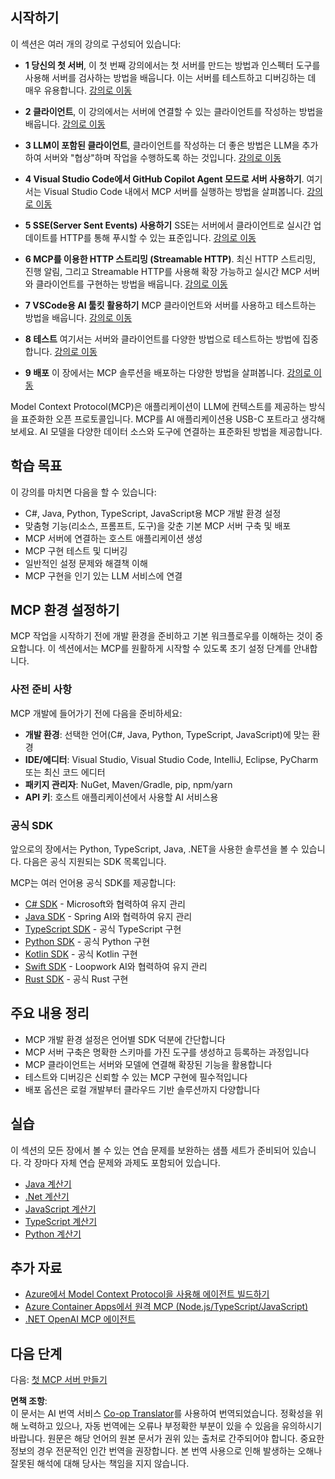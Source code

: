 <!--
CO_OP_TRANSLATOR_METADATA:
{
  "original_hash": "97f1c99b5b12cf03d4b1be68b3636a4a",
  "translation_date": "2025-07-04T16:19:26+00:00",
  "source_file": "03-GettingStarted/README.md",
  "language_code": "ko"
}
-->
## 시작하기  

이 섹션은 여러 개의 강의로 구성되어 있습니다:

- **1 당신의 첫 서버**, 이 첫 번째 강의에서는 첫 서버를 만드는 방법과 인스펙터 도구를 사용해 서버를 검사하는 방법을 배웁니다. 이는 서버를 테스트하고 디버깅하는 데 매우 유용합니다. [강의로 이동](/03-GettingStarted/01-first-server/README.md)

- **2 클라이언트**, 이 강의에서는 서버에 연결할 수 있는 클라이언트를 작성하는 방법을 배웁니다. [강의로 이동](/03-GettingStarted/02-client/README.md)

- **3 LLM이 포함된 클라이언트**, 클라이언트를 작성하는 더 좋은 방법은 LLM을 추가하여 서버와 "협상"하며 작업을 수행하도록 하는 것입니다. [강의로 이동](/03-GettingStarted/03-llm-client/README.md)

- **4 Visual Studio Code에서 GitHub Copilot Agent 모드로 서버 사용하기**. 여기서는 Visual Studio Code 내에서 MCP 서버를 실행하는 방법을 살펴봅니다. [강의로 이동](/03-GettingStarted/04-vscode/README.md)

- **5 SSE(Server Sent Events) 사용하기** SSE는 서버에서 클라이언트로 실시간 업데이트를 HTTP를 통해 푸시할 수 있는 표준입니다. [강의로 이동](/03-GettingStarted/05-sse-server/README.md)

- **6 MCP를 이용한 HTTP 스트리밍 (Streamable HTTP)**. 최신 HTTP 스트리밍, 진행 알림, 그리고 Streamable HTTP를 사용해 확장 가능하고 실시간 MCP 서버와 클라이언트를 구현하는 방법을 배웁니다. [강의로 이동](/03-GettingStarted/06-http-streaming/README.md)

- **7 VSCode용 AI 툴킷 활용하기** MCP 클라이언트와 서버를 사용하고 테스트하는 방법을 배웁니다. [강의로 이동](/03-GettingStarted/07-aitk/README.md)

- **8 테스트** 여기서는 서버와 클라이언트를 다양한 방법으로 테스트하는 방법에 집중합니다. [강의로 이동](/03-GettingStarted/08-testing/README.md)

- **9 배포** 이 장에서는 MCP 솔루션을 배포하는 다양한 방법을 살펴봅니다. [강의로 이동](/03-GettingStarted/09-deployment/README.md)


Model Context Protocol(MCP)은 애플리케이션이 LLM에 컨텍스트를 제공하는 방식을 표준화한 오픈 프로토콜입니다. MCP를 AI 애플리케이션용 USB-C 포트라고 생각해 보세요. AI 모델을 다양한 데이터 소스와 도구에 연결하는 표준화된 방법을 제공합니다.

## 학습 목표

이 강의를 마치면 다음을 할 수 있습니다:

- C#, Java, Python, TypeScript, JavaScript용 MCP 개발 환경 설정
- 맞춤형 기능(리소스, 프롬프트, 도구)을 갖춘 기본 MCP 서버 구축 및 배포
- MCP 서버에 연결하는 호스트 애플리케이션 생성
- MCP 구현 테스트 및 디버깅
- 일반적인 설정 문제와 해결책 이해
- MCP 구현을 인기 있는 LLM 서비스에 연결

## MCP 환경 설정하기

MCP 작업을 시작하기 전에 개발 환경을 준비하고 기본 워크플로우를 이해하는 것이 중요합니다. 이 섹션에서는 MCP를 원활하게 시작할 수 있도록 초기 설정 단계를 안내합니다.

### 사전 준비 사항

MCP 개발에 들어가기 전에 다음을 준비하세요:

- **개발 환경**: 선택한 언어(C#, Java, Python, TypeScript, JavaScript)에 맞는 환경
- **IDE/에디터**: Visual Studio, Visual Studio Code, IntelliJ, Eclipse, PyCharm 또는 최신 코드 에디터
- **패키지 관리자**: NuGet, Maven/Gradle, pip, npm/yarn
- **API 키**: 호스트 애플리케이션에서 사용할 AI 서비스용

### 공식 SDK

앞으로의 장에서는 Python, TypeScript, Java, .NET을 사용한 솔루션을 볼 수 있습니다. 다음은 공식 지원되는 SDK 목록입니다.

MCP는 여러 언어용 공식 SDK를 제공합니다:
- [C# SDK](https://github.com/modelcontextprotocol/csharp-sdk) - Microsoft와 협력하여 유지 관리
- [Java SDK](https://github.com/modelcontextprotocol/java-sdk) - Spring AI와 협력하여 유지 관리
- [TypeScript SDK](https://github.com/modelcontextprotocol/typescript-sdk) - 공식 TypeScript 구현
- [Python SDK](https://github.com/modelcontextprotocol/python-sdk) - 공식 Python 구현
- [Kotlin SDK](https://github.com/modelcontextprotocol/kotlin-sdk) - 공식 Kotlin 구현
- [Swift SDK](https://github.com/modelcontextprotocol/swift-sdk) - Loopwork AI와 협력하여 유지 관리
- [Rust SDK](https://github.com/modelcontextprotocol/rust-sdk) - 공식 Rust 구현

## 주요 내용 정리

- MCP 개발 환경 설정은 언어별 SDK 덕분에 간단합니다
- MCP 서버 구축은 명확한 스키마를 가진 도구를 생성하고 등록하는 과정입니다
- MCP 클라이언트는 서버와 모델에 연결해 확장된 기능을 활용합니다
- 테스트와 디버깅은 신뢰할 수 있는 MCP 구현에 필수적입니다
- 배포 옵션은 로컬 개발부터 클라우드 기반 솔루션까지 다양합니다

## 실습

이 섹션의 모든 장에서 볼 수 있는 연습 문제를 보완하는 샘플 세트가 준비되어 있습니다. 각 장마다 자체 연습 문제와 과제도 포함되어 있습니다.

- [Java 계산기](./samples/java/calculator/README.md)
- [.Net 계산기](../../../03-GettingStarted/samples/csharp)
- [JavaScript 계산기](./samples/javascript/README.md)
- [TypeScript 계산기](./samples/typescript/README.md)
- [Python 계산기](../../../03-GettingStarted/samples/python)

## 추가 자료

- [Azure에서 Model Context Protocol을 사용해 에이전트 빌드하기](https://learn.microsoft.com/azure/developer/ai/intro-agents-mcp)
- [Azure Container Apps에서 원격 MCP (Node.js/TypeScript/JavaScript)](https://learn.microsoft.com/samples/azure-samples/mcp-container-ts/mcp-container-ts/)
- [.NET OpenAI MCP 에이전트](https://learn.microsoft.com/samples/azure-samples/openai-mcp-agent-dotnet/openai-mcp-agent-dotnet/)

## 다음 단계

다음: [첫 MCP 서버 만들기](./01-first-server/README.md)

**면책 조항**:  
이 문서는 AI 번역 서비스 [Co-op Translator](https://github.com/Azure/co-op-translator)를 사용하여 번역되었습니다. 정확성을 위해 노력하고 있으나, 자동 번역에는 오류나 부정확한 부분이 있을 수 있음을 유의하시기 바랍니다. 원문은 해당 언어의 원본 문서가 권위 있는 출처로 간주되어야 합니다. 중요한 정보의 경우 전문적인 인간 번역을 권장합니다. 본 번역 사용으로 인해 발생하는 오해나 잘못된 해석에 대해 당사는 책임을 지지 않습니다.